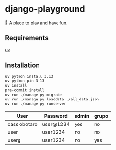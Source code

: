 # django-playground

🛝 A place to play and have fun.

## Requirements

[uv](https://docs.astral.sh/uv/)

## Installation

```bash
uv python install 3.13
uv python pin 3.13
uv install
pre-commit install
uv run ./manage.py migrate
uv run ./manage.py loaddata ./all_data.json
uv run ./manage.py runserver
```

| User         | Password  | admin | grupo |
| ------------ | --------- | ----- | ----- |
| cassiobotaro | user@1234 | yes   | no    |
| user         | user1234  | no    | no    |
| userg        | user1234  | no    | yes   |
